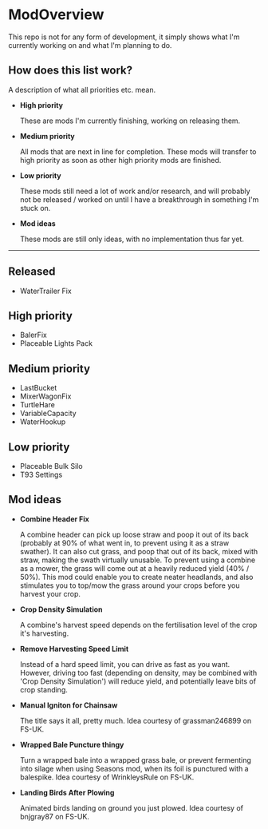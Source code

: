 # ModOverview
This repo is not for any form of development, it simply shows what I'm currently working on and what I'm planning to do.

## How does this list work?
A description of what all priorities etc. mean.

* **High priority**

   These are mods I'm currently finishing, working on releasing them.

* **Medium priority**

   All mods that are next in line for completion. These mods will transfer to high priority as soon as other high priority mods are finished.
   
* **Low priority**

   These mods still need a lot of work and/or research, and will probably not be released / worked on until I have a breakthrough in something I'm stuck on.

* **Mod ideas**

   These mods are still only ideas, with no implementation thus far yet. 

---

## Released
* WaterTrailer Fix

## High priority
* BalerFix
* Placeable Lights Pack

## Medium priority
* LastBucket
* MixerWagonFix
* TurtleHare
* VariableCapacity
* WaterHookup

## Low priority
* Placeable Bulk Silo
* T93 Settings

## Mod ideas
* **Combine Header Fix**

   A combine header can pick up loose straw and poop it out of its back (probably at 90% of what went in, to prevent using it as a straw swather). It can also cut grass, and poop that out of its back, mixed with straw, making the swath virtually unusable. To prevent using a combine as a mower, the grass will come out at a heavily reduced yield (40% / 50%). This mod could enable you to create neater headlands, and also stimulates you to top/mow the grass around your crops before you harvest your crop.

* **Crop Density Simulation**

   A combine's harvest speed depends on the fertilisation level of the crop it's harvesting.
   
* **Remove Harvesting Speed Limit**

   Instead of a hard speed limit, you can drive as fast as you want. However, driving too fast (depending on density, may be combined with 'Crop Density Simulation') will reduce yield, and potentially leave bits of crop standing. 

* **Manual Igniton for Chainsaw**

   The title says it all, pretty much. Idea courtesy of grassman246899 on FS-UK.

* **Wrapped Bale Puncture thingy**

   Turn a wrapped bale into a wrapped grass bale, or prevent fermenting into silage when using Seasons mod, when its foil is punctured with a balespike. Idea courtesy of WrinkleysRule on FS-UK.

* **Landing Birds After Plowing**

   Animated birds landing on ground you just plowed. Idea courtesy of bnjgray87 on FS-UK.
